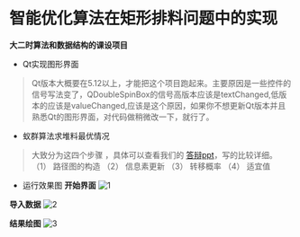# 智能优化算法在矩形排料问题中的实现 
**大二时算法和数据结构的课设项目**
- Qt实现图形界面
> Qt版本大概要在5.12以上，才能把这个项目跑起来。主要原因是一些控件的信号写法变了，QDoubleSpinBox的信号高版本应该是textChanged,低版本的应该是valueChanged,应该是这个原因，如果你不想更新Qt版本并且熟悉Qt的图形界面，对代码做稍微改一下，就行了。

- 蚁群算法求堆料最优情况
> 大致分为这四个步骤 ，具体可以查看我们的 [答辩ppt](https://github.com/Maserhe/Rectangular_Packing_Problems/blob/master/%E7%AD%94%E8%BE%A9%E6%8A%A5%E5%91%8A/%E7%AE%97%E6%B3%95%E8%AF%BE%E8%AE%BE%E5%9F%BA%E4%BA%8E%E8%9A%81%E7%BE%A4%E7%9A%84%E7%94%9F%E4%BA%A7%E8%B0%83%E5%BA%A6%E7%AE%97%E6%B3%95.pptx)，写的比较详细。
（1）	路径图的构造
（2）	信息素更新
（3）	转移概率
（4）	适宜值
- 运行效果图
**开始界面**
![1](https://i.loli.net/2020/07/13/7Mzpn8we3gubtXT.png)

**导入数据**
![2](https://i.loli.net/2020/07/13/wHoG2CkBIXEycS6.png)

**结果绘图**
![3](https://i.loli.net/2020/07/13/NZwqQWuYyoFcTA3.png)
